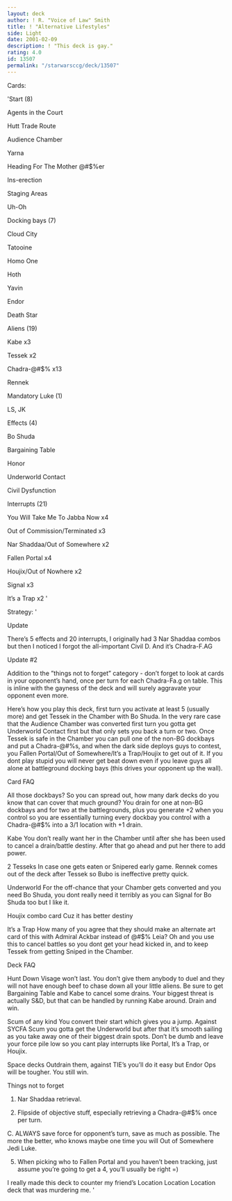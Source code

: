 ```yaml
---
layout: deck
author: ! R. "Voice of Law" Smith
title: ! "Alternative Lifestyles"
side: Light
date: 2001-02-09
description: ! "This deck is gay."
rating: 4.0
id: 13507
permalink: "/starwarsccg/deck/13507"
---
```

Cards: 

'Start (8)

Agents in the Court

Hutt Trade Route

Audience Chamber

Yarna

Heading For The Mother @#$%er

Ins-erection

Staging Areas

Uh-Oh


Docking bays (7)

Cloud City

Tatooine

Homo One

Hoth

Yavin

Endor

Death Star


Aliens (19)

Kabe x3

Tessek x2

Chadra-@#$% x13

Rennek


Mandatory Luke (1)

LS, JK


Effects (4)

Bo Shuda

Bargaining Table

Honor

Underworld Contact

Civil Dysfunction


Interrupts (21)

You Will Take Me To Jabba Now x4

Out of Commission/Terminated x3

Nar Shaddaa/Out of Somewhere x2

Fallen Portal x4

Houjix/Out of Nowhere x2

Signal x3

It’s a Trap x2 '

Strategy: '

Update

There’s 5 effects and 20 interrupts, I originally had 3 Nar Shaddaa combos but then I noticed I forgot the all-important Civil D. And it’s Chadra-F.AG


Update #2

Addition to the ”things not to forget” category - don’t forget to look at cards in your opponent’s hand, once per turn for each Chadra-Fa.g on table. This is inline with the gayness of the deck and will surely aggravate your opponent even more.



Here’s how you play this deck, first turn you activate at least 5 (usually more) and get Tessek in the Chamber with Bo Shuda. In the very rare case that the Audience Chamber was converted first turn you gotta get Underworld Contact first but that only sets you back a turn or two. Once Tessek is safe in the Chamber you can pull one of the non-BG dockbays and put a Chadra-@#$% there for 1. So you’ve used 4 force and set up a drain of 1 for the next turn along with some hefty activation. After that you just keep setting up dockbays with one or two Chadra-@#$%s, and when the dark side deploys guys to contest, you Fallen Portal/Out of Somewhere/It’s a Trap/Houjix to get out of it. If you dont play stupid you will never get beat down even if you leave guys all alone at battleground docking bays (this drives your opponent up the wall).


Card FAQ


All those dockbays? So you can spread out, how many dark decks do you know that can cover that much ground? You drain for one at non-BG dockbays and for two at the battlegrounds, plus you generate +2 when you control so you are essentially turning every dockbay you control with a Chadra-@#$% into a 3/1 location with +1 drain.


Kabe You don’t really want her in the Chamber until after she has been used to cancel a drain/battle destiny. After that go ahead and put her there to add power.


2 Tesseks In case one gets eaten or Snipered early game. Rennek comes out of the deck after Tessek so Bubo is ineffective pretty quick.


Underworld For the off-chance that your Chamber gets converted and you need Bo Shuda, you dont really need it terribly as you can Signal for Bo Shuda too but I like it.


Houjix combo card Cuz it has better destiny


It’s a Trap How many of you agree that they should make an alternate art card of this with Admiral Ackbar instead of @#$% Leia? Oh and you use this to cancel battles so you dont get your head kicked in, and to keep Tessek from getting Sniped in the Chamber.



Deck FAQ


Hunt Down Visage won’t last. You don’t give them anybody to duel and they will not have enough beef to chase down all your little aliens. Be sure to get Bargaining Table and Kabe to cancel some drains. Your biggest threat is actually S&D, but that can be handled by running Kabe around. Drain and win.


Scum of any kind You convert their start which gives you a jump. Against SYCFA Scum you gotta get the Underworld but after that it’s smooth sailing as you take away one of their biggest drain spots. Don’t be dumb and leave your force pile low so you cant play interrupts like Portal, It’s a Trap, or Houjix.


Space decks Outdrain them, against TIE’s you’ll do it easy but Endor Ops will be tougher. You still win.


Things not to forget


1. Nar Shaddaa retrieval.

2. Flipside of objective stuff, especially retrieving a Chadra-@#$% once per turn.

C. ALWAYS save force for opponent’s turn, save as much as possible. The more the better, who knows maybe one time you will Out of Somewhere Jedi Luke.

5. When picking who to Fallen Portal and you haven’t been tracking, just assume you’re going to get a 4, you’ll usually be right =)




I really made this deck to counter my friend’s Location Location Location deck that was murdering me.   '

